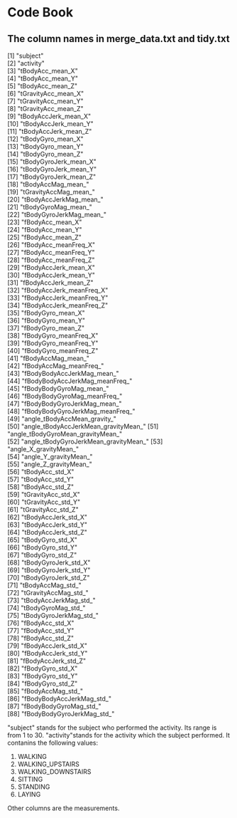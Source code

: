 # Code Book

## The column names in merge_data.txt and tidy.txt

 [1] "subject"                             
 [2] "activity"                            
 [3] "tBodyAcc_mean_X"                     
 [4] "tBodyAcc_mean_Y"                     
 [5] "tBodyAcc_mean_Z"                     
 [6] "tGravityAcc_mean_X"                  
 [7] "tGravityAcc_mean_Y"                  
 [8] "tGravityAcc_mean_Z"                  
 [9] "tBodyAccJerk_mean_X"                 
[10] "tBodyAccJerk_mean_Y"                 
[11] "tBodyAccJerk_mean_Z"                 
[12] "tBodyGyro_mean_X"                    
[13] "tBodyGyro_mean_Y"                    
[14] "tBodyGyro_mean_Z"                    
[15] "tBodyGyroJerk_mean_X"                
[16] "tBodyGyroJerk_mean_Y"                
[17] "tBodyGyroJerk_mean_Z"                
[18] "tBodyAccMag_mean_"                   
[19] "tGravityAccMag_mean_"                
[20] "tBodyAccJerkMag_mean_"               
[21] "tBodyGyroMag_mean_"                  
[22] "tBodyGyroJerkMag_mean_"              
[23] "fBodyAcc_mean_X"                     
[24] "fBodyAcc_mean_Y"                     
[25] "fBodyAcc_mean_Z"                     
[26] "fBodyAcc_meanFreq_X"                 
[27] "fBodyAcc_meanFreq_Y"                 
[28] "fBodyAcc_meanFreq_Z"                 
[29] "fBodyAccJerk_mean_X"                 
[30] "fBodyAccJerk_mean_Y"                 
[31] "fBodyAccJerk_mean_Z"                 
[32] "fBodyAccJerk_meanFreq_X"             
[33] "fBodyAccJerk_meanFreq_Y"             
[34] "fBodyAccJerk_meanFreq_Z"             
[35] "fBodyGyro_mean_X"                    
[36] "fBodyGyro_mean_Y"                    
[37] "fBodyGyro_mean_Z"                    
[38] "fBodyGyro_meanFreq_X"                
[39] "fBodyGyro_meanFreq_Y"                
[40] "fBodyGyro_meanFreq_Z"                
[41] "fBodyAccMag_mean_"                   
[42] "fBodyAccMag_meanFreq_"               
[43] "fBodyBodyAccJerkMag_mean_"           
[44] "fBodyBodyAccJerkMag_meanFreq_"       
[45] "fBodyBodyGyroMag_mean_"              
[46] "fBodyBodyGyroMag_meanFreq_"          
[47] "fBodyBodyGyroJerkMag_mean_"          
[48] "fBodyBodyGyroJerkMag_meanFreq_"      
[49] "angle_tBodyAccMean_gravity_"         
[50] "angle_tBodyAccJerkMean_gravityMean_" 
[51] "angle_tBodyGyroMean_gravityMean_"    
[52] "angle_tBodyGyroJerkMean_gravityMean_"
[53] "angle_X_gravityMean_"                
[54] "angle_Y_gravityMean_"                
[55] "angle_Z_gravityMean_"                
[56] "tBodyAcc_std_X"                      
[57] "tBodyAcc_std_Y"                      
[58] "tBodyAcc_std_Z"                      
[59] "tGravityAcc_std_X"                   
[60] "tGravityAcc_std_Y"                   
[61] "tGravityAcc_std_Z"                   
[62] "tBodyAccJerk_std_X"                  
[63] "tBodyAccJerk_std_Y"                  
[64] "tBodyAccJerk_std_Z"                  
[65] "tBodyGyro_std_X"                     
[66] "tBodyGyro_std_Y"                     
[67] "tBodyGyro_std_Z"                     
[68] "tBodyGyroJerk_std_X"                 
[69] "tBodyGyroJerk_std_Y"                 
[70] "tBodyGyroJerk_std_Z"                 
[71] "tBodyAccMag_std_"                    
[72] "tGravityAccMag_std_"                 
[73] "tBodyAccJerkMag_std_"                
[74] "tBodyGyroMag_std_"                   
[75] "tBodyGyroJerkMag_std_"               
[76] "fBodyAcc_std_X"                      
[77] "fBodyAcc_std_Y"                      
[78] "fBodyAcc_std_Z"                      
[79] "fBodyAccJerk_std_X"                  
[80] "fBodyAccJerk_std_Y"                  
[81] "fBodyAccJerk_std_Z"                  
[82] "fBodyGyro_std_X"                     
[83] "fBodyGyro_std_Y"                     
[84] "fBodyGyro_std_Z"                     
[85] "fBodyAccMag_std_"                    
[86] "fBodyBodyAccJerkMag_std_"            
[87] "fBodyBodyGyroMag_std_"               
[88] "fBodyBodyGyroJerkMag_std_" 

"subject" stands for the subject who performed the activity. Its range is from 1 to 30.
"activity"stands for the activity which the subject performed. It contanins the following values:

1. WALKING
2. WALKING_UPSTAIRS
3. WALKING_DOWNSTAIRS
3. SITTING
4. STANDING
5. LAYING

Other columns are the measurements.